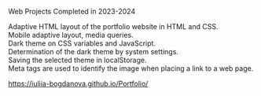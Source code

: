 Web Projects Completed in 2023-2024

Adaptive HTML layout of the portfolio website in HTML and CSS.  
Mobile adaptive layout, media queries.  
Dark theme on CSS variables and JavaScript.  
Determination of the dark theme by system settings.  
Saving the selected theme in localStorage.    
Meta tags are used to identify the image when placing a link to a web page.

https://iuliia-bogdanova.github.io/Portfolio/
